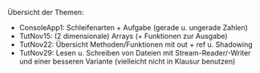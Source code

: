 Übersicht der Themen:

- ConsoleApp1: Schleifenarten + Aufgabe (gerade u. ungerade Zahlen)
- TutNov15: (2 dimensionale) Arrays (+ Funktionen zur Ausgabe)
- TutNov22: Übersicht Methoden/Funktionen mit out + ref u. Shadowing
- TutNov29: Lesen u. Schreiben von Dateien mit Stream-Reader/-Writer und einer besseren Variante (vielleicht nicht in Klausur benutzen)

